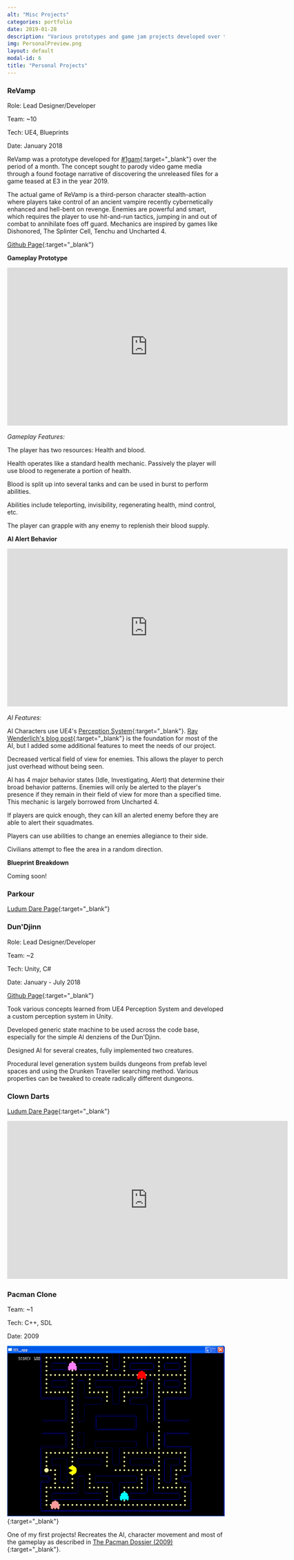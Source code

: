 ```yaml
--- 
alt: "Misc Projects"
categories: portfolio
date: 2019-01-28
description: "Various prototypes and game jam projects developed over the years"
img: PersonalPreview.png
layout: default
modal-id: 6
title: "Personal Projects"
---
```


### ReVamp

Role: Lead Designer/Developer

Team: ~10

Tech: UE4, Blueprints

Date: January 2018

ReVamp was a prototype developed for [#1gam](https://www.onegameamonth.com/){:target="_blank"} over the period of a month. The concept sought to parody video game media through a found footage narrative of discovering the unreleased files for a game teased at E3 in the year 2019.

The actual game of ReVamp is a third-person character stealth-action where players take control of an ancient vampire recently cybernetically enhanced and hell-bent on revenge. Enemies are powerful and smart, which requires the player to use hit-and-run tactics, jumping in and out of combat to annihilate foes off guard. Mechanics are inspired by games like Dishonored, The Splinter Cell, Tenchu and Uncharted 4.

[Github Page](https://github.com/calebsmth54/ReVamp){:target="_blank"}

**Gameplay Prototype**
<iframe src="https://drive.google.com/file/d/15U5l7MnmMX3siWUdrjddRuQCN7mEd2G_/preview" width="650" height="366" FrameBorder="0"></iframe>

*Gameplay Features:* 

The player has two resources: Health and blood.

Health operates like a standard health mechanic. Passively the player will use blood to regenerate a portion of health.

Blood is split up into several tanks and can be used in burst to perform abilities.

Abilities include teleporting, invisibility, regenerating health, mind control, etc.

The player can grapple with any enemy to replenish their blood supply.

**AI Alert Behavior**
<iframe src="https://drive.google.com/file/d/14kj39dFpO3sPVsgAJr2cKuBwU0hBsd2N/preview" width="650" height="366" FrameBorder="0"></iframe>

*AI Features:* 

AI Characters use UE4's [Perception System](https://docs.unrealengine.com/en-US/Engine/ArtificialIntelligence/AIPerception/index.html){:target="_blank"}. [Ray Wenderlich's blog post](https://www.raywenderlich.com/238-unreal-engine-4-tutorial-artificial-intelligence){:target="_blank"} is the foundation for most of the AI, but I added some additional features to meet the needs of our project.

Decreased vertical field of view for enemies. This allows the player to perch just overhead without being seen.

AI has 4 major behavior states (Idle, Investigating, Alert) that determine their broad behavior patterns. Enemies will only be alerted to the player's presence if they remain in their field of view for more than a specified time. This mechanic is largely borrowed from Uncharted 4.

If players are quick enough, they can kill an alerted enemy before they are able to alert their squadmates.

Players can use abilities to change an enemies allegiance to their side.

Civilians attempt to flee the area in a random direction.

**Blueprint Breakdown**

Coming soon!

### Parkour

[Ludum Dare Page](https://ldjam.com/events/ludum-dare/42/parkour){:target="_blank"}

### Dun'Djinn

Role: Lead Designer/Developer

Team: ~2

Tech: Unity, C#

Date: January - July 2018

[Github Page](https://github.com/calebsmth54/Dun-Djinn){:target="_blank"}

Took various concepts learned from UE4 Perception System and developed a custom perception system in Unity.

Developed generic state machine to be used across the code base, especially for the simple AI denziens of the Dun'Djinn.

Designed AI for several creates, fully implemented two creatures.

Procedural level generation system builds dungeons from prefab level spaces and using the Drunken Traveller searching method. Various properties can be tweaked to create radically different dungeons.

### Clown Darts

[Ludum Dare Page](https://ldjam.com/events/ludum-dare/41/clown-darts){:target="_blank"}

<iframe width="650" height="366" src="https://youtu.be/aEF9kQB32qQ" frameborder="0" allow="accelerometer; autoplay; encrypted-media; gyroscope; picture-in-picture" allowfullscreen></iframe>

### Pacman Clone

Team: ~1

Tech: C++, SDL

Date: 2009

[![Pacman Preview Image](/img/OldGames/PMPreview.PNG)](/img/OldGames/PMPreview.PNG){:target="_blank"}
<div style="display:none;">_</div>

One of my first projects! Recreates the AI, character movement and most of the gameplay as described in [The Pacman Dossier (2009)](https://www.gamasutra.com/view/feature/132330/the_pacman_dossier.php?page=3){:target="_blank"}.
